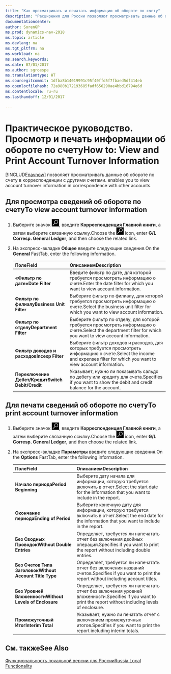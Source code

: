 ```yaml
---
title: "Как просматривать и печатать информацию об обороте по счету"
description: "Расширения для России позволяют просматривать данные об обороте по счету в корреспонденции с другими счетами."
documentationcenter: 
author: SorenGP
ms.prod: dynamics-nav-2018
ms.topic: article
ms.devlang: na
ms.tgt_pltfrm: na
ms.workload: na
ms.search.keywords: 
ms.date: 07/01/2017
ms.author: sgroespe
ms.translationtype: HT
ms.sourcegitcommit: 1dfba8b14019991c95f40ffd5f7fbaed5df414eb
ms.openlocfilehash: 72a980b172193685fadf656290ae4bbd16794e6d
ms.contentlocale: ru-ru
ms.lasthandoff: 12/01/2017

---
```

# <a name="how-to-view-and-print-account-turnover-information"></a><span data-ttu-id="9dd76-103">Практическое руководство. Просмотр и печать информации об обороте по счету</span><span class="sxs-lookup"><span data-stu-id="9dd76-103">How to: View and Print Account Turnover Information</span></span>
[!INCLUDE[navnow](../../includes/navnow_md.md)]<span data-ttu-id="9dd76-104"> позволяет просматривать данные об обороте по счету в корреспонденции с другими счетами.</span><span class="sxs-lookup"><span data-stu-id="9dd76-104"> enables you to view account turnover information in correspondence with other accounts.</span></span>  

## <a name="to-view-account-turnover-information"></a><span data-ttu-id="9dd76-105">Для просмотра сведений об обороте по счету</span><span class="sxs-lookup"><span data-stu-id="9dd76-105">To view account turnover information</span></span>  

1.  <span data-ttu-id="9dd76-106">Выберите значок ![Поиск страницы или отчета](../../media/ui-search/search_small.png "Значок поиска страницы или отчета"), введите **Корреспонденция Главной книги**, а затем выберите связанную ссылку.</span><span class="sxs-lookup"><span data-stu-id="9dd76-106">Choose the ![Search for Page or Report](../../media/ui-search/search_small.png "Search for Page or Report icon") icon, enter **G/L Corresp. General Ledger**, and then choose the related link.</span></span>  
2.  <span data-ttu-id="9dd76-107">На экспресс-вкладке **Общее** введите следующие сведения.</span><span class="sxs-lookup"><span data-stu-id="9dd76-107">On the **General** FastTab, enter the following information.</span></span>  

    |<span data-ttu-id="9dd76-108">Поле</span><span class="sxs-lookup"><span data-stu-id="9dd76-108">Field</span></span>|<span data-ttu-id="9dd76-109">Описанием</span><span class="sxs-lookup"><span data-stu-id="9dd76-109">Description</span></span>|  
    |---------------------------------|---------------------------------------|  
    |<span data-ttu-id="9dd76-110">**«Фильтр по дате»**</span><span class="sxs-lookup"><span data-stu-id="9dd76-110">**Date Filter**</span></span>|<span data-ttu-id="9dd76-111">Введите фильтр по дате, для которой требуется просмотреть информацию о счете.</span><span class="sxs-lookup"><span data-stu-id="9dd76-111">Enter the date filter for which you want to view account information.</span></span>|  
    |<span data-ttu-id="9dd76-112">**Фильтр по филиалу**</span><span class="sxs-lookup"><span data-stu-id="9dd76-112">**Business Unit Filter**</span></span>|<span data-ttu-id="9dd76-113">Выберите фильтр по филиалу, для которой требуется просмотреть информацию о счете.</span><span class="sxs-lookup"><span data-stu-id="9dd76-113">Select the business unit filter for which you want to view account information.</span></span>|  
    |<span data-ttu-id="9dd76-114">**Фильтр по отделу**</span><span class="sxs-lookup"><span data-stu-id="9dd76-114">**Department Filter**</span></span>|<span data-ttu-id="9dd76-115">Выберите фильтр по отделу, для которой требуется просмотреть информацию о счете.</span><span class="sxs-lookup"><span data-stu-id="9dd76-115">Select the department filter for which you want to view account information.</span></span>|  
    |<span data-ttu-id="9dd76-116">**Фильтр доходов и расходов**</span><span class="sxs-lookup"><span data-stu-id="9dd76-116">**Incexp Filter**</span></span>|<span data-ttu-id="9dd76-117">Выберите фильтр доходов и расходов, для которых требуется просмотреть информацию о счете.</span><span class="sxs-lookup"><span data-stu-id="9dd76-117">Select the income and expenses filter for which you want to view account information.</span></span>|  
    |<span data-ttu-id="9dd76-118">**Переключение Дебет/Кредит**</span><span class="sxs-lookup"><span data-stu-id="9dd76-118">**Switch Debit/Credit**</span></span>|<span data-ttu-id="9dd76-119">Указывает, нужно ли показывать сальдо по дебету или кредиту для счета.</span><span class="sxs-lookup"><span data-stu-id="9dd76-119">Specifies if you want to show the debit and credit balance for the account.</span></span>|  

## <a name="to-print-account-turnover-information"></a><span data-ttu-id="9dd76-120">Для печати сведений об обороте по счету</span><span class="sxs-lookup"><span data-stu-id="9dd76-120">To print account turnover information</span></span>  

1.  <span data-ttu-id="9dd76-121">Выберите значок ![Поиск страницы или отчета](../../media/ui-search/search_small.png "Значок поиска страницы или отчета"), введите **Корреспонденция Главной книги**, а затем выберите связанную ссылку.</span><span class="sxs-lookup"><span data-stu-id="9dd76-121">Choose the ![Search for Page or Report](../../media/ui-search/search_small.png "Search for Page or Report icon") icon, enter **G/L Corresp. General Ledger**, and then choose the related link.</span></span>  
2.  <span data-ttu-id="9dd76-122">На экспресс-вкладке **Параметры** введите следующие сведения.</span><span class="sxs-lookup"><span data-stu-id="9dd76-122">On the **Options** FastTab, enter the following information.</span></span>  

    |<span data-ttu-id="9dd76-123">Поле</span><span class="sxs-lookup"><span data-stu-id="9dd76-123">Field</span></span>|<span data-ttu-id="9dd76-124">Описанием</span><span class="sxs-lookup"><span data-stu-id="9dd76-124">Description</span></span>|  
    |---------------------------------|---------------------------------------|  
    |<span data-ttu-id="9dd76-125">**Начало периода**</span><span class="sxs-lookup"><span data-stu-id="9dd76-125">**Period Beginning**</span></span>|<span data-ttu-id="9dd76-126">Выберите дату начала для информации, которую требуется включить в отчет.</span><span class="sxs-lookup"><span data-stu-id="9dd76-126">Select the start date for the information that you want to include in the report.</span></span>|  
    |<span data-ttu-id="9dd76-127">**Окончание периода**</span><span class="sxs-lookup"><span data-stu-id="9dd76-127">**Ending of Period**</span></span>|<span data-ttu-id="9dd76-128">Выберите конечную дату для информации, которую требуется включить в отчет.</span><span class="sxs-lookup"><span data-stu-id="9dd76-128">Select the end date for the information that you want to include in the report.</span></span>|  
    |<span data-ttu-id="9dd76-129">**Без Сводных Проводок**</span><span class="sxs-lookup"><span data-stu-id="9dd76-129">**Without Double Entries**</span></span>|<span data-ttu-id="9dd76-130">Определяет, требуется ли напечатать отчет без включения двойных операций.</span><span class="sxs-lookup"><span data-stu-id="9dd76-130">Specifies if you want to print the report without including double entries.</span></span>|  
    |<span data-ttu-id="9dd76-131">**Без Счетов Типа Заголовок**</span><span class="sxs-lookup"><span data-stu-id="9dd76-131">**Without Account Title Type**</span></span>|<span data-ttu-id="9dd76-132">Определяет, требуется ли напечатать отчет без включения названий счетов.</span><span class="sxs-lookup"><span data-stu-id="9dd76-132">Specifies if you want to print the report without including account titles.</span></span>|  
    |<span data-ttu-id="9dd76-133">**Без Уровней Вложенности**</span><span class="sxs-lookup"><span data-stu-id="9dd76-133">**Without Levels of Enclosure**</span></span>|<span data-ttu-id="9dd76-134">Определяет, требуется ли напечатать отчет без включения уровней вложенности.</span><span class="sxs-lookup"><span data-stu-id="9dd76-134">Specifies if you want to print the report without including levels of enclosure.</span></span>|  
    |<span data-ttu-id="9dd76-135">**Промежуточный Итог**</span><span class="sxs-lookup"><span data-stu-id="9dd76-135">**Interim Total**</span></span>|<span data-ttu-id="9dd76-136">Указывает, нужно ли печатать отчет с включением промежуточных итогов.</span><span class="sxs-lookup"><span data-stu-id="9dd76-136">Specifies if you want to print the report including interim totals.</span></span>|  

## <a name="see-also"></a><span data-ttu-id="9dd76-137">См. также</span><span class="sxs-lookup"><span data-stu-id="9dd76-137">See Also</span></span>  
[<span data-ttu-id="9dd76-138">Функциональность локальной версии для России</span><span class="sxs-lookup"><span data-stu-id="9dd76-138">Russia Local Functionality</span></span>](russia-local-functionality.md)

